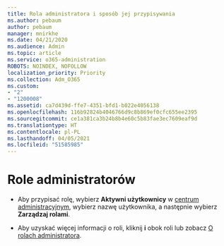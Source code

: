 ```yaml
---
title: Rola administratora i sposób jej przypisywania
ms.author: pebaum
author: pebaum
manager: mnirkhe
ms.date: 04/21/2020
ms.audience: Admin
ms.topic: article
ms.service: o365-administration
ROBOTS: NOINDEX, NOFOLLOW
localization_priority: Priority
ms.collection: Adm_O365
ms.custom:
- "2"
- "1200008"
ms.assetid: ca7d439d-ffe7-4351-bfd1-b022e4056138
ms.openlocfilehash: 116b92824b4046766d9c8b869ef0cfc655ee2395
ms.sourcegitcommit: ce1a381ca3b24b8b4e60c5b83fae3ec7609eaf9d
ms.translationtype: HT
ms.contentlocale: pl-PL
ms.lasthandoff: 04/05/2021
ms.locfileid: "51585985"
---
```

# <a name="admin-roles"></a>Role administratorów

- Aby przypisać rolę, wybierz **Aktywni użytkownicy** w [centrum administracyjnym](https://admin.microsoft.com/Adminportal/Home#/users), wybierz nazwę użytkownika, a następnie wybierz **Zarządzaj rolami**.

- Aby uzyskać więcej informacji o roli, kliknij **i** obok roli lub zobacz [O rolach administratora](https://docs.microsoft.com/microsoft-365/admin/add-users/about-admin-roles).